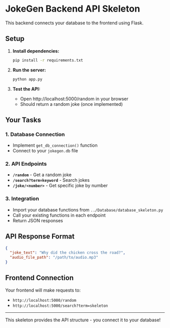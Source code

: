# JokeGen Backend API Skeleton

This backend connects your database to the frontend using Flask.

## Setup

1. **Install dependencies:**
   ```bash
   pip install -r requirements.txt
   ```

2. **Run the server:**
   ```bash
   python app.py
   ```

3. **Test the API:**
   - Open http://localhost:5000/random in your browser
   - Should return a random joke (once implemented)

## Your Tasks

### 1. Database Connection
- Implement `get_db_connection()` function
- Connect to your `jokegen.db` file

### 2. API Endpoints
- **`/random`** - Get a random joke
- **`/search?term=keyword`** - Search jokes
- **`/joke/<number>`** - Get specific joke by number

### 3. Integration
- Import your database functions from `../Database/database_skeleton.py`
- Call your existing functions in each endpoint
- Return JSON responses

## API Response Format
```json
{
  "joke_text": "Why did the chicken cross the road?",
  "audio_file_path": "/path/to/audio.mp3"
}
```

## Frontend Connection
Your frontend will make requests to:
- `http://localhost:5000/random`
- `http://localhost:5000/search?term=skeleton`

---
This skeleton provides the API structure - you connect it to your database! 
